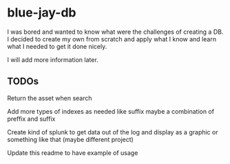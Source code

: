 # blue-jay-db
I was bored and wanted to know what were the challenges of creating a DB. I decided to create my own from scratch and apply what I know and learn what I needed to get it done nicely.

I will add more information later. 

## TODOs
Return the asset when search

Add more types of indexes as needed like suffix maybe a combination of preffix and suffix

Create kind of splunk to get data out of the log and display as a graphic or something like that (maybe different project)

Update this readme to have example of usage

